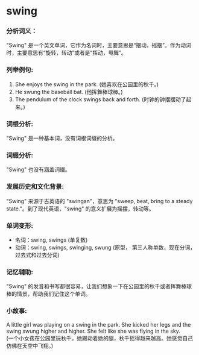 # swing

### 分析词义：

  

"Swing" 是一个英文单词，它作为名词时，主要意思是“摆动，摇摆”。作为动词时，主要意思有“旋转，转动”或者是“挥动，甩舞”。

  

### 列举例句:

  

1.  She enjoys the swing in the park. (她喜欢在公园里的秋千。)
2.  He swung the baseball bat. (他挥舞棒球棒。)
3.  The pendulum of the clock swings back and forth. (时钟的钟摆摆动了起来。)

  

### 词根分析:

  

"Swing" 是一种基本词，没有词根词缀的分析。

  

### 词缀分析:

  

"Swing" 也没有涵盖词缀。

  

### 发展历史和文化背景:

  

"Swing" 来源于古英语的 "swingan"，意思为 "sweep, beat, bring to a steady state."。到了现代英语，"swing" 的意义扩展为摇摆，转动等。

  

### 单词变形:

  

*   名词：swing, swings (单复数)
*   动词：swing, swings, swinging, swung (原型， 第三人称单数，现在分词，过去式和过去分词)

  

### 记忆辅助:

  

"Swing" 的发音和书写都很容易，让我们想象一下在公园里的秋千或者挥舞棒球棒的情景，帮助我们记住这个单词。

  

### 小故事:

  

A little girl was playing on a swing in the park. She kicked her legs and the swing swung higher and higher. She felt like she was flying in the sky.  
(一个小女孩在公园里玩秋千。她踢动着她的腿，秋千摇得越来越高。她感觉自己仿佛在天空中飞翔。)
